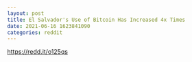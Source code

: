 ```yaml
--- 
layout: post 
title: El Salvador's Use of Bitcoin Has Increased 4x Times 
date: 2021-06-16 1623841090 
categories: reddit 
--- 
```

https://redd.it/o125qs